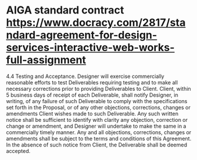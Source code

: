 # AIGA standard contract https://www.docracy.com/2817/standard-agreement-for-design-services-interactive-web-works-full-assignment

4.4 Testing and Acceptance. Designer will exercise commercially reasonable efforts to test Deliverables requiring testing and to make all necessary corrections prior to providing Deliverables to Client. Client, within 5 business days of receipt of each Deliverable, shall notify Designer, in writing, of any failure of such Deliverable to comply with the specifications set forth in the Proposal, or of any other objections, corrections, changes or amendments Client wishes made to such Deliverable. Any such written notice shall be sufficient to identify with clarity any objection, correction or change or amendment, and Designer will undertake to make the same in a commercially timely manner. Any and all objections, corrections, changes or amendments shall be subject to the terms and conditions of this Agreement. In the absence of such notice from Client, the Deliverable shall be deemed accepted.
